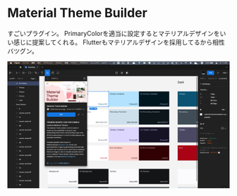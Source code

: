 # Material Theme Builder

すごいプラグイン。
PrimaryColorを適当に設定するとマテリアルデザインをいい感じに提案してくれる。
Flutterもマテリアルデザインを採用してるから相性バツグン。

![](../assets/material.png)